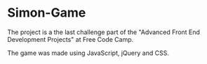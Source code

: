 # Simon-Game

The project is a the last challenge part of the "Advanced Front End Development Projects" at Free Code Camp.

The game was made using JavaScript, jQuery and CSS.
